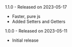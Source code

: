 1.1.0 - Released on 2023-05-17
  * Faster, pure js
  * Added Setters and Getters

1.0.0 - Released on 2023-05-11
  * Initial release

